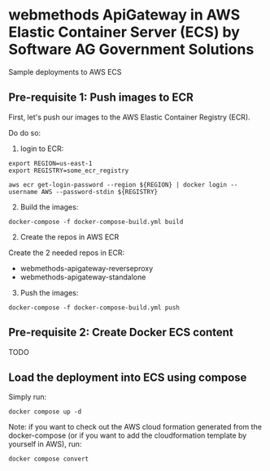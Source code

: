 # webmethods ApiGateway in AWS Elastic Container Server (ECS) by Software AG Government Solutions 

Sample deployments to AWS ECS

## Pre-requisite 1: Push images to ECR

First, let's push our images to the AWS Elastic Container Registry (ECR).

Do do so:

1) login to ECR:

```
export REGION=us-east-1
export REGISTRY=some_ecr_registry
```

```
aws ecr get-login-password --region ${REGION} | docker login --username AWS --password-stdin ${REGISTRY}
```

2) Build the images:

```
docker-compose -f docker-compose-build.yml build
```

2) Create the repos in AWS ECR

Create the 2 needed repos in ECR:
- webmethods-apigateway-reverseproxy
- webmethods-apigateway-standalone

3) Push the images:

```
docker-compose -f docker-compose-build.yml push
```

## Pre-requisite 2: Create Docker ECS content

TODO

## Load the deployment into ECS using compose

Simply run:

```
docker compose up -d
```

Note: if you want to check out the AWS cloud formation generated from the docker-compose (or if you want to add the cloudformation template by yourself in AWS), run:

```
docker compose convert
```
